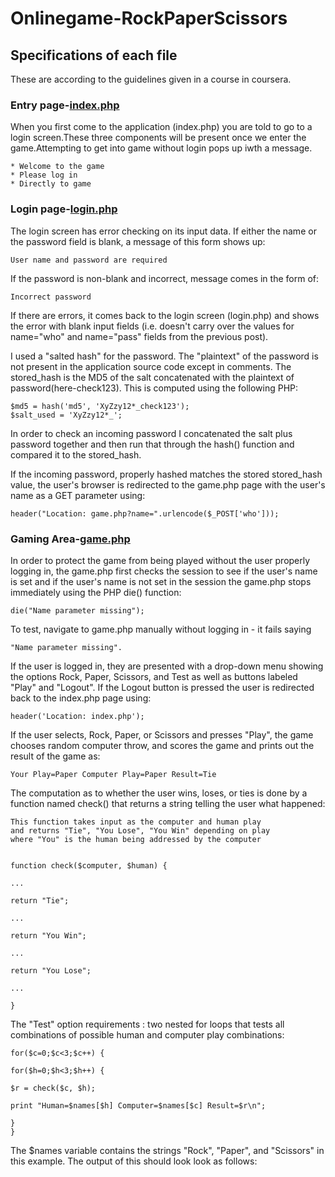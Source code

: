# Onlinegame-RockPaperScissors
## Specifications of each file
These are according to the guidelines given in a course in coursera.
### Entry page-[index.php](RockPaperS/index.php)
When you first come to the application (index.php) you are told to go to a login screen.These three components will be present once we enter the game.Attempting to get into game without login pops up iwth a message. 
```
* Welcome to the game
* Please log in
* Directly to game
```

### Login page-[login.php](RockPaperS/login.php)

The login screen has error checking on its input data. If either the name or the 
password field is blank, a message of this form shows up:
```
User name and password are required
```
If the password is non-blank and incorrect, message comes in the form of:
```
Incorrect password
```
If there are errors, it comes back to the login screen (login.php) and shows the error 
with blank input fields (i.e. doesn't carry over the values for name="who" and name="pass" fields 
from the previous post).

I used a "salted hash" for the password. The "plaintext" of the password is not 
present in the application source code except in comments.
The stored_hash is the MD5 of the salt concatenated with the plaintext of password(here-check123).
This is computed using the following PHP:
```
$md5 = hash('md5', 'XyZzy12*_check123');
$salt_used = 'XyZzy12*_';
```
In order to check an incoming password I concatenated the salt plus password together and 
then run that through the hash() function and compared it to the stored_hash.

If the incoming password, properly hashed matches the stored stored_hash value, the user's browser
is redirected to the game.php page with the user's name as a GET parameter using:
```
header("Location: game.php?name=".urlencode($_POST['who']));
```
### Gaming Area-[game.php](RockPaperS/game.php)
In order to protect the game from being played without the user properly logging in, the game.php first 
checks the session to see if the user's name is set and if the user's name is not set in the session 
the game.php stops immediately using the PHP die() function:
```
die("Name parameter missing");
```
To test, navigate to game.php manually without logging in - it fails saying
```
"Name parameter missing".
```
If the user is logged in, they are presented with a drop-down menu showing the options Rock, Paper, Scissors,
and Test as well as buttons labeled "Play" and "Logout".
If the Logout button is pressed the user is redirected back to the index.php page using:
```
header('Location: index.php');
```
If the user selects, Rock, Paper, or Scissors and presses "Play", the game chooses random computer throw, and scores the game and prints out the result of the game as:
```
Your Play=Paper Computer Play=Paper Result=Tie
````
The computation as to whether the user wins, loses, or ties is done by a function named check() that returns a string telling the user what happened:
```
This function takes input as the computer and human play
and returns "Tie", "You Lose", "You Win" depending on play
where "You" is the human being addressed by the computer


function check($computer, $human) {

...

return "Tie";

...

return "You Win";

...

return "You Lose";

...

}
```

The "Test" option requirements : two nested for loops that tests all combinations of possible human and computer play combinations:
```
for($c=0;$c<3;$c++) {

for($h=0;$h<3;$h++) {

$r = check($c, $h);

print "Human=$names[$h] Computer=$names[$c] Result=$r\n";

}
}
```
The $names variable contains the strings "Rock", "Paper", and "Scissors" in this example. The output of this should look look as follows:


